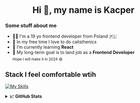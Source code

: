 <h1 align="center">Hi 👋, my name is Kacper</h1>
<h3 align="left">Some stuff about me </h3>
 
- 👨‍💻 I'm a 19 yo frontend developer from Poland 🇵🇱
- 💪 In my free time I love to do calisthenics
- 🌱 I’m currently learning **React**
- 🤩 My long-term goal is to land job as a **Frontend Developer**  
	<sub>Hope I will make it in 2024 😅</sub>

## Stack I feel comfortable wtih
[![My Skills](https://skillicons.dev/icons?i=html,css,sass,js,react,ts,git)](https://skillicons.dev)


<details> <summary> <b>📈 GitHub Stats </b> </summary
 
[![GitHub Streak](https://streak-stats.demolab.com?user=cybulskikacper&theme=tokyonight)](https://git.io/streak-stats)


 </details>
 
 
 
 
 


